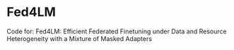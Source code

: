 # Fed4LM
Code for: Fed4LM: Efficient Federated Finetuning under Data and Resource Heterogeneity with a Mixture of Masked Adapters
